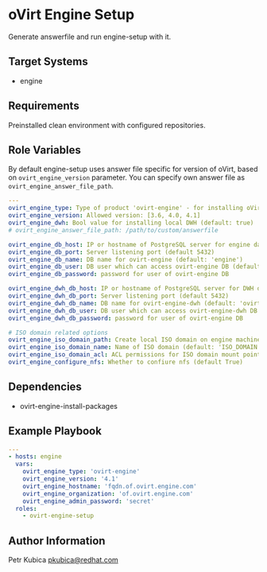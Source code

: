 oVirt Engine Setup
==================

Generate answerfile and run engine-setup with it.

Target Systems
--------------

* engine

Requirements
------------

Preinstalled clean environment with configured repositories.

Role Variables
--------------

By default engine-setup uses answer file specific for version of oVirt,
based on ``ovirt_engine_version`` parameter. You can specify own answer file
as ``ovirt_engine_answer_file_path``.

```yaml
---
ovirt_engine_type: Type of product 'ovirt-engine' - for installing oVirt product
ovirt_engine_version: Allowed version: [3.6, 4.0, 4.1]
ovirt_engine_dwh: Bool value for installing local DWH (default: true)
# ovirt_engine_answer_file_path: /path/to/custom/answerfile

ovirt_engine_db_host: IP or hostname of PostgreSQL server for engine database (default: 'localhost')
ovirt_engine_db_port: Server listening port (default 5432)
ovirt_engine_db_name: DB name for ovirt-engine (default: 'engine')
ovirt_engine_db_user: DB user which can access ovirt-engine DB (default: 'engine')
ovirt_engine_db_password: password for user of ovirt-engine DB

ovirt_engine_dwh_db_host: IP or hostname of PostgreSQL server for DWH database (default: 'localhost')
ovirt_engine_dwh_db_port: Server listening port (default 5432)
ovirt_engine_dwh_db_name: DB name for ovirt-engine-dwh (default: 'ovirt_engine_history')
ovirt_engine_dwh_db_user: DB user which can access ovirt-engine-dwh DB (default: 'ovirt_engine_history')
ovirt_engine_dwh_db_password: password for user of ovirt-engine DB

# ISO domain related options
ovirt_engine_iso_domain_path: Create local ISO domain on engine machine (default: None)
ovirt_engine_iso_domain_name: Name of ISO domain (default: 'ISO_DOMAIN')
ovirt_engine_iso_domain_acl: ACL permissions for ISO domain mount point (default: '0.0.0.0/0.0.0.0(rw)')
ovirt_engine_configure_nfs: Whether to confiure nfs (default True)
```

Dependencies
------------

* ovirt-engine-install-packages

Example Playbook
----------------

```yaml
---
- hosts: engine
  vars:
    ovirt_engine_type: 'ovirt-engine'
    ovirt_engine_version: '4.1'
    ovirt_engine_hostname: 'fqdn.of.ovirt.engine.com'
    ovirt_engine_organization: 'of.ovirt.engine.com'
    ovirt_engine_admin_password: 'secret'
  roles:
    - ovirt-engine-setup
```

Author Information
------------------

Petr Kubica
pkubica@redhat.com
